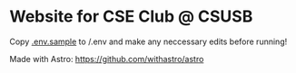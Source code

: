 # Website for CSE Club @ CSUSB

Copy [.env.sample](.env.sample) to /.env and make any neccessary edits before running!

Made with Astro: https://github.com/withastro/astro